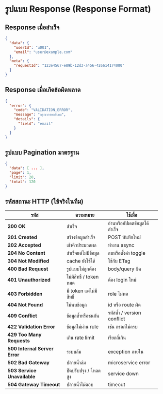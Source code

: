 # รูปแบบ Response (Response Format)

## Response เมื่อสำเร็จ
```json
{
  "data": {
    "userId": "u001",
    "email": "user@example.com"
  },
  "meta": {
    "requestId": "123e4567-e89b-12d3-a456-426614174000"
  }
}
```

## Response เมื่อเกิดข้อผิดพลาด
```json
{
  "error": {
    "code": "VALIDATION_ERROR",
    "message": "กรุณากรอกอีเมล",
    "details": {
      "field": "email"
    }
  }
}
```

## รูปแบบ Pagination มาตรฐาน
```json
{
  "data": [ ... ],
  "page": 1,
  "limit": 20,
  "total": 120
}
```

## รหัสสถานะ HTTP (ใช้จริงในทีม)
| รหัส | ความหมาย | ใช้เมื่อ |
|------|-----------|-----------|
| **200 OK** | สำเร็จ | อ่านหรืออัปเดตข้อมูลได้สำเร็จ |
| **201 Created** | สร้างข้อมูลสำเร็จ | POST บันทึกใหม่ |
| **202 Accepted** | เข้าคิวประมวลผล | ทำงาน async |
| **204 No Content** | สำเร็จแต่ไม่มีข้อมูล | ลบหรือตั้งค่า toggle |
| **304 Not Modified** | cache ยังใช้ได้ | ใช้กับ ETag |
| **400 Bad Request** | รูปแบบไม่ถูกต้อง | body/query ผิด |
| **401 Unauthorized** | ไม่มีสิทธิ์ / token หมด | ต้อง login ใหม่ |
| **403 Forbidden** | มี token แต่ไม่มีสิทธิ์ | role ไม่พอ |
| **404 Not Found** | ไม่พบข้อมูล | id หรือ route ผิด |
| **409 Conflict** | ข้อมูลซ้ำหรือชนกัน | รหัสซ้ำ / version conflict |
| **422 Validation Error** | ข้อมูลไม่ผ่าน rule | เช่น กรอกไม่ครบ |
| **429 Too Many Requests** | เกิน rate limit | เรียกถี่เกิน |
| **500 Internal Server Error** | ระบบล้ม | exception ภายใน |
| **502 Bad Gateway** | ปลายน้ำล่ม | microservice error |
| **503 Service Unavailable** | ปิดปรับปรุง / โหลดสูง | service down |
| **504 Gateway Timeout** | ปลายน้ำไม่ตอบ | timeout |
